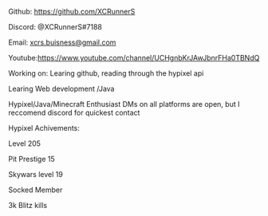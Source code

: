 Github: https://github.com/XCRunnerS

Discord: @XCRunnerS#7188

Email: xcrs.buisness@gmail.com

Youtube:https://www.youtube.com/channel/UCHgnbKrJAwJbnrFHa0TBNdQ


Working on: Learing github, reading through the hypixel api

Learing Web development /Java

Hypixel/Java/Minecraft Enthusiast
DMs on all platforms are open, but I reccomend discord for quickest contact


Hypixel Achivements:

Level 205

Pit Prestige 15

Skywars level 19

Socked Member

3k Blitz kills
<!--
**XCRunnerS/XCRunnerS** is a ✨ _special_ ✨ repository because its `README.md` (this file) appears on your GitHub profile.

Here are some ideas to get you started:
- 🔭 I’m currently working on ...
- 🌱 I’m currently learning ...
- 👯 I’m looking to collaborate on ...
- 🤔 I’m looking for help with ...
- 💬 Ask me about ...
- 📫 How to reach me: ...
- 😄 Pronouns: ...
- ⚡ Fun fact: ...
-->
